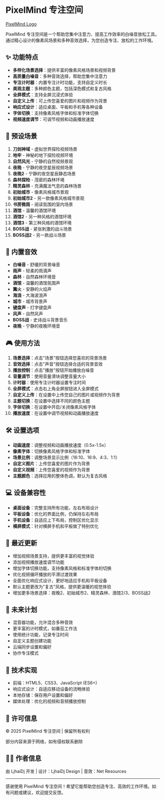 # PixelMind 专注空间

[PixelMind Logo](icons/logo.svg)

PixelMind 专注空间是一个帮助您集中注意力、提高工作效率的白噪音放松工具。通过精心设计的像素风场景和多种音效选择，为您创造专注、放松的工作环境。

## ✨ 功能特点

- **多样化场景选择**：提供丰富的像素风格场景和视频背景
- **高质量白噪音**：多种音效选择，帮助您集中注意力
- **专注计时器**：内置专注计时功能，支持自定义时长
- **美观主题**：多种颜色主题，包括深色模式和复古风格
- **全屏模式**：支持全屏沉浸式体验
- **自定义上传**：可上传您喜爱的图片和视频作为背景
- **响应式设计**：适应桌面、平板和手机等各种设备
- **字体切换**：支持像素风格字体和标准字体切换
- **视频速度调节**：可调节视频和动画播放速度

## 🎨 预设场景

1. **刀剑神域** - 虚拟世界探险视频场景
2. **地牢** - 神秘的地下探险视频环境
3. **自然风光** - 宁静的自然视频景观
4. **夜晚** - 宁静的夜空星辰视频场景
5. **夜晚2** - 宁静的夜空星辰静态场景
6. **森林探险** - 茂密的森林环境
7. **精灵森林** - 充满魔法气息的森林场景
8. **初始城市** - 像素风格城市景观
9. **初始城市2** - 另一款像素风格城市景观
10. **书房微雨** - 阅读氛围的室内场景
11. **酒馆** - 温馨的酒馆环境
12. **酒馆2** - 另一种风格的酒馆环境
13. **酒馆3** - 第三种风格的酒馆环境
14. **BOSS战** - 紧张刺激的战斗场景
15. **BOSS战2** - 另一款战斗场景

## 🎵 内置音效

- **白噪音** - 舒缓的背景噪音
- **雨声** - 轻柔的雨滴声
- **森林** - 自然森林环境音
- **酒馆** - 温馨的酒馆氛围声
- **篝火** - 安静的火焰声
- **海浪** - 大海波浪声
- **城市** - 城市背景声
- **键盘声** - 打字键盘声
- **风声** - 自然风声
- **BOSS战** - 史诗战斗背景音乐
- **夜晚** - 宁静的夜晚环境音

## 🎮 使用方法

1. **场景选择**：点击"场景"按钮选择您喜欢的背景场景
2. **音效选择**：点击"声音"按钮选择合适的背景音效
3. **播放控制**：点击"播放"按钮开始播放白噪音
4. **音量调节**：使用音量滑块调整音量大小
5. **计时器**：使用专注计时器设置专注时间
6. **全屏模式**：点击右上角全屏按钮进入全屏模式
7. **自定义上传**：在设置中上传您自己的图片或视频作为背景
8. **主题切换**：在设置中选择不同的颜色主题
9. **字体切换**：在设置中开启/关闭像素风格字体
10. **播放速度**：在设置中调节视频和动画播放速度

## 🛠️ 设置选项

- **动画速度**：调整视频和动画播放速度（0.5x-1.5x）
- **像素字体**：切换像素风格字体和标准字体
- **场景比例**：调整场景显示比例（16:10、16:9、4:3、1:1）
- **自定义图片**：上传您喜爱的图片作为背景
- **自定义视频**：上传您喜爱的视频作为背景
- **主题颜色**：选择应用的整体色调，默认为复古风格

## 💻 设备兼容性

- **桌面设备**：完整支持所有功能，左右布局设计
- **平板设备**：优化的界面比例，仍保持左右布局
- **手机设备**：自适应上下布局，控制区优化显示
- **横屏模式**：针对横屏手机和平板做了特别优化

## 🔄 最近更新

- 增加视频场景支持，提供更丰富的视觉体验
- 添加视频播放速度调节功能
- 增加字体切换功能，支持像素风格和标准字体的切换
- 优化视频循环播放的平滑过渡效果
- 全面优化响应式设计，更好地适应手机和平板设备
- 默认主题更改为"复古"风格，提供更温暖的视觉体验
- 增加更多场景选择：夜晚2、初始城市2、精灵森林、酒馆2/3、BOSS战2

## 🚀 未来计划

- 混音器功能，允许混合多种音效
- 更丰富的计时模式，如番茄工作法
- 使用统计功能，记录专注时间
- 自定义主题创建功能
- 云端同步设置和偏好
- 协作专注模式

## 🔗 技术实现

- 前端：HTML5、CSS3、JavaScript (ES6+)
- 响应式设计：自适应移动设备的流畅体验
- 本地存储：保存用户设置和偏好
- 媒体处理：优化的视频和音频播放控制

## 📝 许可信息

© 2025 PixelMind 专注空间 | 保留所有权利

部分内容来源于网络，如有侵权联系删除

## 🧑‍💻 作者信息

由 LjhaiDj 开发 | 设计：LjhaiDj Design | 音效：Net Resources

---

感谢使用 PixelMind 专注空间！希望它能帮助您创造专注、高效的工作环境。如有问题或建议，欢迎提交反馈。
